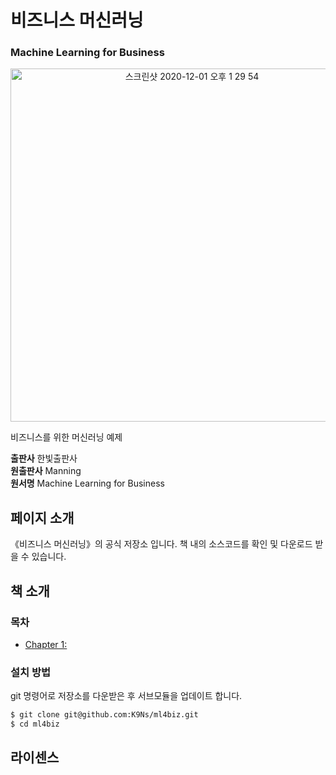 # 비즈니스 머신러닝
### **Machine Learning for Business**

<p align="center">
<img width="565" alt="스크린샷 2020-12-01 오후 1 29 54" src="https://user-images.githubusercontent.com/8121792/100697530-983d3500-33d9-11eb-92c4-b1a6aeedfd02.png">
</p>

비즈니스를 위한 머신러닝 예제

**출판사** 한빛출판사  
**원출판사** Manning  
**원서명** Machine Learning for Business  


## 페이지 소개
《비즈니스 머신러닝》의 공식 저장소 입니다. 책 내의 소스코드를 확인 및 다운로드 받을 수 있습니다.

## 책 소개

### 목차
* [Chapter 1:](/chapter1)

### 설치 방법

git 명령어로 저장소를 다운받은 후 서브모듈을 업데이트 합니다.

```sh
$ git clone git@github.com:K9Ns/ml4biz.git
$ cd ml4biz
```

## 라이센스 
